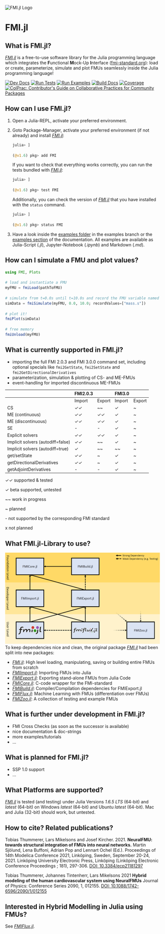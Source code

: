 ![FMI.jl Logo](https://github.com/ThummeTo/FMI.jl/blob/main/logo/dark/fmijl_logo_640_320.png?raw=true "FMI.jl Logo")
# FMI.jl

## What is FMI.jl?
[*FMI.jl*](https://github.com/ThummeTo/FMI.jl) is a free-to-use software library for the Julia programming language which integrates the **F**unctional **M**ock-Up **I**nterface ([fmi-standard.org](http://fmi-standard.org/)): load or create, parameterize, simulate and plot FMUs seamlessly inside the Julia programming language!

[![Dev Docs](https://img.shields.io/badge/docs-dev-blue.svg)](https://ThummeTo.github.io/FMI.jl/dev) 
[![Run Tests](https://github.com/ThummeTo/FMI.jl/actions/workflows/Test.yml/badge.svg)](https://github.com/ThummeTo/FMI.jl/actions/workflows/Test.yml)
[![Run Examples](https://github.com/ThummeTo/FMI.jl/actions/workflows/Example.yml/badge.svg)](https://github.com/ThummeTo/FMI.jl/actions/workflows/Example.yml)
[![Build Docs](https://github.com/ThummeTo/FMI.jl/actions/workflows/Documentation.yml/badge.svg)](https://github.com/ThummeTo/FMI.jl/actions/workflows/Documentation.yml)
[![Coverage](https://codecov.io/gh/ThummeTo/FMI.jl/branch/main/graph/badge.svg)](https://codecov.io/gh/ThummeTo/FMI.jl)
[![ColPrac: Contributor's Guide on Collaborative Practices for Community Packages](https://img.shields.io/badge/ColPrac-Contributor's%20Guide-blueviolet)](https://github.com/SciML/ColPrac)


## How can I use FMI.jl?
1. Open a Julia-REPL, activate your preferred environment.
1. Goto Package-Manager, activate your preferred environment (if not already) and install [*FMI.jl*](https://github.com/ThummeTo/FMI.jl):
    ```julia
    julia> ]

    (@v1.6) pkg> add FMI
    ```

    If you want to check that everything works correctly, you can run the tests bundled with [*FMI.jl*](https://github.com/ThummeTo/FMI.jl):
    ```julia
    julia> ]

    (@v1.6) pkg> test FMI
    ```

    Additionally, you can check the version of [*FMI.jl*](https://github.com/ThummeTo/FMI.jl) that you have installed with the ```status``` command.
    ```julia
    julia> ]

    (@v1.6) pkg> status FMI
    ```
1. Have a look inside the [examples folder](https://github.com/ThummeTo/FMI.jl/tree/examples/examples) in the examples branch or the [examples section](https://thummeto.github.io/FMI.jl/dev/examples/overview/) of the documentation. All examples are available as Julia-Script (*.jl*), Jupyter-Notebook (*.ipynb*) and Markdown (*.md*).

## How can I simulate a FMU and plot values?
```julia
using FMI, Plots

# load and instantiate a FMU
myFMU = fmiLoad(pathToFMU)

# simulate from t=0.0s until t=10.0s and record the FMU variable named "mass.s"
simData = fmiSimulate(myFMU, 0.0, 10.0; recordValues=["mass.s"])

# plot it!
fmiPlot(simData)

# free memory
fmiUnload(myFMU)
```

## What is currently supported in FMI.jl?
- importing the full FMI 2.0.3 and FMI 3.0.0 command set, including optional specials like `fmi2GetState`, `fmi2SetState` and `fmi2GetDirectionalDerivatives`
- parameterization, simulation & plotting of CS- and ME-FMUs
- event-handling for imported discontinuous ME-FMUs

|                                   | **FMI2.0.3** |        | **FMI3.0** |        |
|-----------------------------------|--------------|--------|------------|--------|
|                                   | Import       | Export | Import     | Export |
| CS                                | ✓✓           | ~~     | ✓          | ~      |
| ME (continuous)                   | ✓✓           | ✓✓     | ✓          | ~      |
| ME (discontinuous)                | ✓✓           | ✓✓     | ✓          | ~      |
| SE                 		             | -            | -      | ✓          | ~      |
| Explicit solvers                  | ✓✓           | ✓✓     | ✓          | ~      |
| Implicit solvers (autodiff=false) | ✓✓           | ~~     | ✓          | ~      |
| Implicit solvers (autodiff=true)  | ✓            | ~~     | ~~         | ~      |
| get/setState                      | ✓✓           | ~      | ✓          | ~      |
| getDirectionalDerivatives         | ✓✓           | ~      | ✓          | ~      |
| getAdjointDerivatives             | -            | -      | ✓          | ~      |

✓✓ supported & tested

✓  beta supported, untested

~~ work in progress

~  planned

\-  not supported by the corresponding FMI standard

x  not planned

## What FMI.jl-Library to use?
![FMI.jl Logo](https://github.com/ThummeTo/FMI.jl/blob/main/docs/src/assets/FMI_JL_family.png?raw=true "FMI.jl Family")
To keep dependencies nice and clean, the original package [*FMI.jl*](https://github.com/ThummeTo/FMI.jl) had been split into new packages:
- [*FMI.jl*](https://github.com/ThummeTo/FMI.jl): High level loading, manipulating, saving or building entire FMUs from scratch
- [*FMIImport.jl*](https://github.com/ThummeTo/FMIImport.jl): Importing FMUs into Julia
- [*FMIExport.jl*](https://github.com/ThummeTo/FMIExport.jl): Exporting stand-alone FMUs from Julia Code
- [*FMICore.jl*](https://github.com/ThummeTo/FMICore.jl): C-code wrapper for the FMI-standard
- [*FMIBuild.jl*](https://github.com/ThummeTo/FMIBuild.jl): Compiler/Compilation dependencies for FMIExport.jl
- [*FMIFlux.jl*](https://github.com/ThummeTo/FMIFlux.jl): Machine Learning with FMUs (differentiation over FMUs)
- [*FMIZoo.jl*](https://github.com/ThummeTo/FMIZoo.jl): A collection of testing and example FMUs

## What is further under development in FMI.jl?
- FMI Cross Checks (as soon as the successor is available)
- nice documentation & doc-strings
- more examples/tutorials
- ...

## What is planned for FMI.jl?
- SSP 1.0 support
- ...

## What Platforms are supported?
[*FMI.jl*](https://github.com/ThummeTo/FMI.jl) is tested (and testing) under Julia Versions *1.6.5 LTS* (64-bit) and *latest* (64-bit) on Windows *latest* (64-bit) and Ubuntu *latest* (64-bit). Mac and Julia (32-bit) should work, but untested.

## How to cite? Related publications?
Tobias Thummerer, Lars Mikelsons and Josef Kircher. 2021. **NeuralFMU: towards structural integration of FMUs into neural networks.** Martin Sjölund, Lena Buffoni, Adrian Pop and Lennart Ochel (Ed.). Proceedings of 14th Modelica Conference 2021, Linköping, Sweden, September 20-24, 2021. Linköping University Electronic Press, Linköping (Linköping Electronic Conference Proceedings ; 181), 297-306. [DOI: 10.3384/ecp21181297](https://doi.org/10.3384/ecp21181297)

Tobias Thummerer, Johannes Tintenherr, Lars Mikelsons 2021 **Hybrid modeling of the human cardiovascular system using NeuralFMUs** Journal of Physics: Conference Series 2090, 1, 012155. [DOI: 10.1088/1742-6596/2090/1/012155](https://doi.org/10.1088/1742-6596/2090/1/012155)

## Interested in Hybrid Modelling in Julia using FMUs?
See [*FMIFlux.jl*](https://github.com/ThummeTo/FMIFlux.jl).
